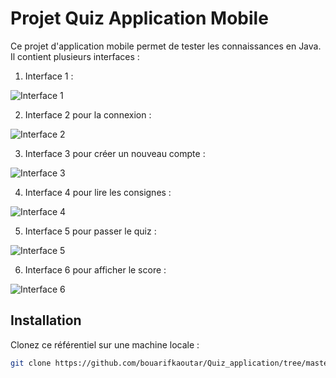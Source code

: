 # Projet Quiz Application Mobile

Ce projet d'application mobile permet de tester les connaissances en Java. Il contient plusieurs interfaces :

1. Interface 1 :

![Interface 1](https://github.com/bouarifkaoutar/Quiz_application/assets/108548578/e2a8ff0f-7f9d-4ea0-9970-5461df07e83b)

2. Interface 2 pour la connexion :

![Interface 2](https://github.com/bouarifkaoutar/Quiz_application/assets/108548578/7204e4fb-5db0-4900-bd6e-9fc6de9e0bd9)

3. Interface 3 pour créer un nouveau compte :

![Interface 3](https://github.com/bouarifkaoutar/Quiz_application/assets/108548578/e44e3b79-81d1-4ae7-9a3d-47153ca76998)

4. Interface 4 pour lire les consignes :

![Interface 4](https://github.com/bouarifkaoutar/Quiz_application/assets/108548578/5073cb5a-a1a0-4f3b-a2af-86c4be9442f1)

5. Interface 5 pour passer le quiz :

![Interface 5](https://github.com/bouarifkaoutar/Quiz_application/assets/108548578/f051e26b-7ad6-4ef4-b7ed-ccdb90b46313)

6. Interface 6 pour afficher le score :

![Interface 6](https://github.com/bouarifkaoutar/Quiz_application/assets/108548578/8c4f7d23-fa82-4ab6-aacb-f519fbb509e1)

## Installation

Clonez ce référentiel sur une machine locale :

```bash
git clone https://github.com/bouarifkaoutar/Quiz_application/tree/master/NewQuiz
